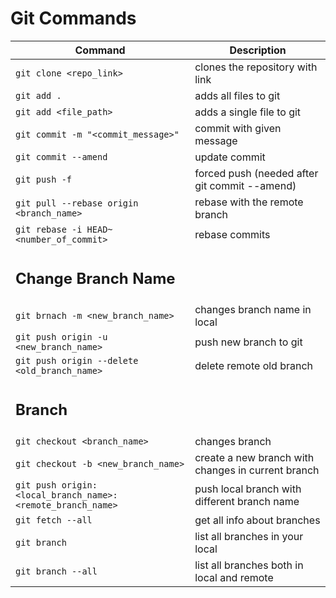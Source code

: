 # Git Commands 

| Command                                                    | Description                                        |
| ---------------------------------------------------------- | -------------------------------------------------- |
| `git clone <repo_link>`                                    | clones the repository with link                    |
| `git add .`                                                | adds all files to git                              | d |
| `git add <file_path>`                                      | adds a single file to git                          |
| `git commit -m "<commit_message>"`                         | commit with given message                          |
| `git commit --amend`                                       | update commit                                      |
| `git push -f`                                              | forced push (needed after git commit --amend)      |
| `git pull --rebase origin <branch_name>`                   | rebase with the remote branch                      |
| `git rebase -i HEAD~<number_of_commit>`                    | rebase commits                                     |
| <h2>Change Branch Name</h2>                                |                                                    |
| `git brnach -m <new_branch_name>`                          | changes branch name in local                       |
| `git push origin -u <new_branch_name>`                     | push new branch to git                             |
| `git push origin --delete <old_branch_name>`               | delete remote old branch                           |
| <h2>Branch </h2>                                           |                                                    |
| `git checkout <branch_name>`                               | changes branch                                     |
| `git checkout -b <new_branch_name>`                        | create a new branch with changes in current branch |
| `git push origin:<local_branch_name>:<remote_branch_name>` | push local branch with different branch name       |
| `git fetch --all`                                          | get all info about branches                        |
| `git branch`                                               | list all branches in your local                    |
| `git branch --all`                                         | list all branches both in local and remote         |
